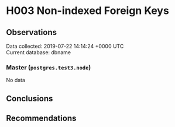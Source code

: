# H003 Non-indexed Foreign Keys #

## Observations ##
Data collected: 2019-07-22 14:14:24 +0000 UTC  
Current database: dbname  

### Master (`postgres.test3.node`) ###


No data


## Conclusions ##


## Recommendations ##

